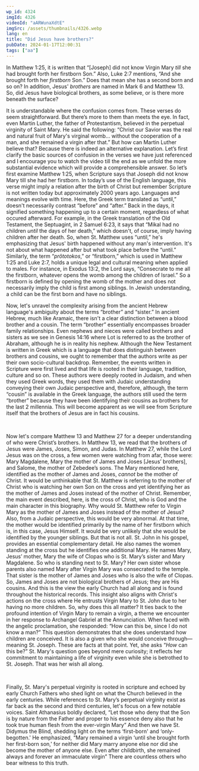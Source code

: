 ```yaml
---
wp_id: 4324
imgId: 4326
videoId: "aARWunaXdtE"
imgSrc: /assets/thumbnails/4326.webp
lang: en
title: "Did Jesus have brothers?"
pubDate: 2024-01-17T12:00:31
tags: ["aa"]
---
```


<p><span data-contrast="auto">In Matthew 1:25, it is written that &#8220;[Joseph] did not know Virgin Mary </span><i><span data-contrast="auto">till </span></i><span data-contrast="auto">she had brought forth her firstborn Son.&#8221; Also, Luke 2:7 mentions, &#8220;And she brought forth her </span><i><span data-contrast="auto">firstborn </span></i><span data-contrast="auto">Son.&#8221; Does that mean she has a second born and so on? In addition, Jesus' </span><i><span data-contrast="auto">brothers </span></i><span data-contrast="auto">are named in Mark 6 and Matthew 13. So, did Jesus have biological brothers, as some believe, or is there more beneath the surface?</span><span data-ccp-props="{&quot;201341983&quot;:0,&quot;335559739&quot;:200,&quot;335559740&quot;:276}"> </span></p>
<p><span data-contrast="auto">It is understandable where the confusion comes from. These verses do seem straightforward. But there’s more to them than meets the eye. In fact, even Martin Luther, the father of Protestantism, believed in the perpetual virginity of Saint Mary. He said the following: &#8220;Christ our Savior was the real and natural fruit of Mary's virginal womb&#8230; without the cooperation of a man, and she remained a virgin after that.&#8221; But how can Martin Luther believe that? Because there is indeed an alternative explanation. Let’s first clarify the basic sources of confusion in the verses we have just referenced and I encourage you to watch the video till the end as we unfold the more substantial evidence which will provide a </span><span data-contrast="auto">comprehensible</span><span data-contrast="auto"> answer. So let’s first examine Matthew 1:25, when Scripture says that Joseph did not know Mary till she had her firstborn. In today’s use of the English language, this verse might imply a relation after the birth of Christ but remember Scripture is not written today but approximately 2000 years ago. Languages and meanings evolve with time. Here, the Greek term translated as &#8220;until,&#8221; doesn't necessarily contrast &#8220;before&#8221; and &#8220;after.&#8221; Back in the days, it signified something happening up to a certain moment, regardless of what occured afterward. For example, in the Greek translation of the Old Testament, the Septuagint, in 2 Samuel 6:23, it says that &#8220;Mikal had no children </span><i><span data-contrast="auto">until </span></i><span data-contrast="auto">the days of her death,&#8221; which doesn't, of course, imply having children after her death. So, when St. Matthew uses &#8220;until,&#8221; he's emphasizing that Jesus' birth happened without any man's intervention. It's not about what happened after but what took place before the “until.” Similarly, the term &#8220;</span><i><span data-contrast="auto">prôtotokos</span></i><span data-contrast="auto">,&#8221; or &#8220;firstborn,&#8221; which is used in Matthew 1:25 and Luke 2:7, holds a unique legal and cultural meaning when applied to males. For instance, in Exodus 13:2, the Lord says, &#8220;Consecrate to me all the firstborn, whatever opens the womb among the children of Israel.&#8221; So a firstborn is defined by opening the womb of the mother and does not necessarily imply the child is first among siblings. In Jewish understanding, a child can be the first born and have no siblings.</span><span data-ccp-props="{&quot;201341983&quot;:0,&quot;335559739&quot;:200,&quot;335559740&quot;:276}"> </span></p>
<p><span data-contrast="auto">Now, let's unravel the complexity arising from the ancient Hebrew language's ambiguity about the terms &#8220;brother&#8221; and &#8220;sister.&#8221; In ancient Hebrew, much like Aramaic, there isn't a clear distinction between a blood brother and a cousin. The term &#8220;brother&#8221; essentially encompasses broader family relationships. Even nephews and nieces were called brothers and sisters as we see in Genesis 14:16 where Lot is referred to as the brother of Abraham, although he is in reality his nephew. Although the New Testament is written in Greek which is a language that does distinguish between brothers and cousins, we ought to remember that the authors write as per their own socio-cultural backdrop. Remember, the events written in Scripture were first lived and that life is rooted in their language, tradition, culture and so on. These authors were deeply rooted in Judaism, and when they used Greek words, they used them with Judaic understanding conveying their own Judaic perspective and, therefore, although, the term “cousin” is available in the Greek language, the authors still used the term “brother” because they have been identifying their cousins as brothers for the last 2 millennia. This will become apparent as we will see from Scripture itself that the brothers of Jesus are in fact his cousins.</span><span data-ccp-props="{&quot;201341983&quot;:0,&quot;335559739&quot;:200,&quot;335559740&quot;:276}"> </span></p>
<p><span data-ccp-props="{&quot;201341983&quot;:0,&quot;335559739&quot;:200,&quot;335559740&quot;:276}"> </span></p>
<p><span data-contrast="auto">Now let's compare Matthew 13 and Matthew 27 for a deeper understanding of who were Christ’s brothers. In Matthew 13, we read that the brothers of Jesus were James, Joses, Simon, and Judas. In Matthew 27, while the Lord Jesus was on the cross, a few women were watching from afar, those were: Mary Magdalene, Mary the mother of James and Joses [Jesus’ brothers], and Salome, the mother of Zebedee’s sons. The Mary mentioned here, identified as the mother of James and Joses, </span><i><span data-contrast="auto">cannot </span></i><span data-contrast="auto">be the mother of Christ. It would be unthinkable that St. Matthew is referring to the mother of Christ who is watching her own Son on the cross and yet identifying her as the mother of James and Joses instead of the mother of Christ. Remember, the main event described, here, is the cross of Christ, who is God and the main character in this biography. Why would St. Matthew refer to Virgin Mary as the mother of James and Joses instead of the mother of Jesus? Also, from a Judaic perspective, this would be very abnormal. At that time, the mother would be identified primarily by the name of her firstborn which is, in this case, Jesus Himself. It would be very unlikely that she would be identified by the younger siblings. But that is not all. St. John in his gospel, provides an essential complementary detail. He also names the women standing at the cross but he identifies one additional Mary. He names Mary, Jesus’ mother, Mary the wife of Clopas who is St. Mary’s sister and Mary Magdalene. So who is standing next to St. Mary? Her own sister whose parents also named Mary after Virgin Mary was consecrated to the temple. That sister is the mother of James and Joses who is also the wife of Clopas. So, James and Joses are not biological brothers of Jesus; they are His cousins. And this is the view the early Church had all along and is found throughout the historical records. This insight also aligns with Christ's actions on the cross where He entrusts Virgin Mary to St. John due to her having no more children. So, why does this all matter? It ties back to the profound intention of Virgin Mary to remain a virgin, a theme we encounter in her response to Archangel Gabriel at the Annunciation. When faced with the angelic proclamation, she responded: &#8220;How can this be, since I do not know a man?&#8221; This question demonstrates that she does understand how children are conceived. It is also a given who she would conceive through—meaning St. Joseph. These are facts at that point. Yet, she asks “</span><i><span data-contrast="auto">How</span></i><span data-contrast="auto"> can this be?” St. Mary's question goes beyond mere curiosity; it reflects her commitment to maintaining a life of virginity even while she is betrothed to St. Joseph. That was her wish all along.</span><span data-ccp-props="{&quot;201341983&quot;:0,&quot;335559739&quot;:200,&quot;335559740&quot;:276}"> </span></p>
<p><span data-ccp-props="{&quot;201341983&quot;:0,&quot;335559739&quot;:200,&quot;335559740&quot;:276}"> </span></p>
<p><span data-contrast="auto">Finally, St. Mary's perpetual virginity is rooted in scripture and echoed by early Church Fathers who shed light on what the Church believed in the early centuries. While references to St. Mary’s perpetual virginity exist as far back as the second and third centuries, let's focus on a few notable voices. Saint Athanasius boldly declared, &#8220;Let those who deny that the Son is by nature from the Father and proper to his essence deny also that he took true human flesh from the ever-virgin Mary&#8221; And then we have St. Didymus the Blind, shedding light on the terms &#8216;first-born' and &#8216;only-begotten.' He emphasized, &#8220;Mary remained a virgin &#8216;until she brought forth her first-born son,' for neither did Mary marry anyone else nor did she become the mother of anyone else. Even after childbirth, she remained always and forever an immaculate virgin&#8221; There are countless others who bear witness to this truth.</span><span data-ccp-props="{&quot;201341983&quot;:0,&quot;335559739&quot;:200,&quot;335559740&quot;:276}"> </span></p>
